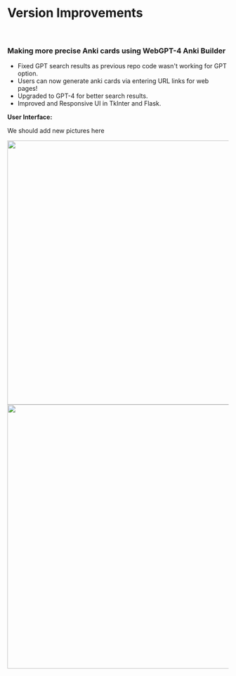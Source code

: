 <h1> Version Improvements</h1><br/>
<h3> Making more precise Anki cards using WebGPT-4 Anki Builder </h3>
<ul>
  <li> Fixed GPT search results as previous repo code wasn't working for GPT option.</li>
  <li> Users can now generate anki cards via entering URL links for web pages!</li>
  <li> Upgraded to GPT-4 for better search results.</li>
  <li>Improved and Responsive UI in TkInter and Flask.</li>
</ul>
  <b> User Interface:</b>

  We should add new pictures here

<img src = https://user-images.githubusercontent.com/32881355/143981396-52a87d22-d376-4462-84f2-58cd409d4d9c.jpeg  width="600"  /><br/>
<img src = https://user-images.githubusercontent.com/32881355/143981397-34c6519b-8681-478a-bd68-ea19480df05d.jpeg width="600"  /><br/>


